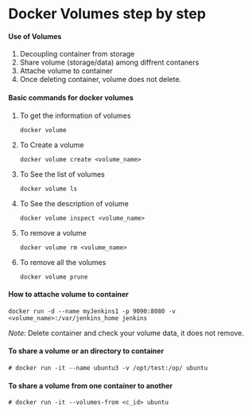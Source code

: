 # Docker Volumes step by step 

#### Use of Volumes
1. Decoupling container from storage
2. Share volume (storage/data) among diffrent contaners
3. Attache volume to container 
4. Once deleting container, volume does not delete.

#### Basic commands for docker volumes
1. To get the information of volumes
   ~~~
   docker volume 
   ~~~
2. To Create a volume
   ~~~
   docker volume create <volume_name>
   ~~~
3. To See the list of volumes
   ~~~
   docker volume ls
   ~~~
4. To See the description of volume
   ~~~
   docker volume inspect <volume_name>
   ~~~
5. To remove a volume
   ~~~
   docker volume rm <volume_name>
   ~~~
6. To remove all the volumes
   ~~~
   docker volume prune
   ~~~

#### How to attache volume to container
   ~~~
   docker run -d --name myJenkins1 -p 9090:8080 -v <volume_name>:/var/jenkins_home jenkins 
   ~~~

*Note:*  Delete container and check your volume data, it does not remove. 

#### To share a volume or an directory to container
   ~~~
   # docker run -it --name ubuntu3 -v /opt/test:/op/ ubuntu
   ~~~

#### To share a volume from one container to another
   ~~~
   # docker run -it --volumes-from <c_id> ubuntu
   ~~~
